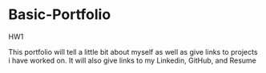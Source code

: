 # Basic-Portfolio
HW1

This portfolio will tell a little bit about myself as well as give links to projects i have worked on. 
It will also give links to my Linkedin, GitHub, and Resume 
